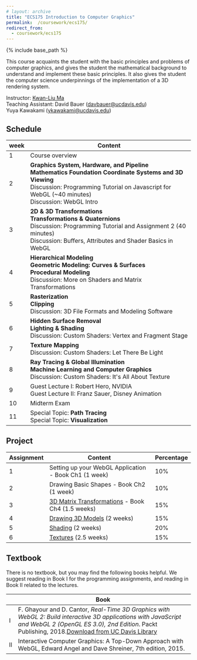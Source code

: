 ```yaml
---
# layout: archive
title: "ECS175 Introduction to Computer Graphics"
permalink:  /coursework/ecs175/
redirect_from:
  - coursework/ecs175
---
```


{% include base_path %}


This course acquaints the student with the basic principles and problems of computer graphics, and gives the student the mathematical background to understand and implement these basic principles. It also gives the student the computer science underpinnings of the implementation of a 3D rendering system. 

Instructor: [Kwan-Liu Ma](https://www.cs.ucdavis.edu/~ma)<br>
Teaching Assistant:	David Bauer ([davbauer@ucdavis.edu](mailto:taneuroth@ucdavis.edu))<br>
                    		Yuya Kawakami ([ykawakami@ucdavis.edu](mailto:kawakami@ucdavis.edu))



## Schedule

| week | Content                                                      |
| ---- | ------------------------------------------------------------ |
| 1    | Course overview                                              |
| 2    | **Graphics System, Hardware, and Pipeline**<br>**Mathematics Foundation**  **Coordinate Systems and 3D Viewing** <br>Discussion: Programming Tutorial on Javascript for WebGL (~40 minutes) <br>Discussion: WebGL Intro |
| 3    | **2D & 3D Transformations**<br>**Transformations & Quaternions**<br>Discussion: Programming Tutorial and Assignment 2 (40 minutes)<br>Discussion: Buffers, Attributes and Shader Basics in WebGL |
| 4    | **Hierarchical Modeling**<br>**Geometric Modeling: Curves & Surfaces**<br>**Procedural Modeling**<br>Discussion: More on Shaders and Matrix Transformations |
| 5    | **Rasterization**<br>**Clipping**<br>Discussion: 3D File Formats and Modeling Software |
| 6    | **Hidden Surface Removal**<br>**Lighting & Shading** <br>Discussion: Custom Shaders: Vertex and Fragment Stage |
| 7    | **Texture Mapping**<br>Discussion: Custom Shaders: Let There Be Light |
| 8    | **Ray Tracing & Global Illumination**<br>**Machine Learning and Computer Graphics**<br>Discussion: Custom Shaders: It's All About Texture |
| 9    | Guest Lecture I: Robert Hero, NVIDIA<br>Guest Lecture II: Franz Sauer, Disney Animation |
| 10   | Midterm Exam                                                 |
| 11   | Special Topic: **Path Tracing**<br>Special Topic: **Visualization** |



## Project	

| Assignment | Content                                               | Percentage |
| ---------- | ----------------------------------------------------- | ---------- |
| 1          | Setting up your WebGL Application - Book Ch1 (1 week) | 10%        |
| 2          | Drawing Basic Shapes - Book Ch2 (1 week)              | 10%        |
| 3          | [3D Matrix Transformations]() - Book Ch4 (1.5 weeks)  | 15%        |
| 4          | [Drawing 3D Models]() (2 weeks)                       | 15%        |
| 5          | [Shading]() (2 weeks)                                 | 20%        |
| 6          | [Textures]() (2.5 weeks)                              | 15%        |



## Textbook

There is no textbook, but you may find the following books helpful. We suggest reading in Book I for the programming assignments, and reading in Book II related to the lectures.

|      | Book                                                         |
| ---- | ------------------------------------------------------------ |
| I    | F. Ghayour and D. Cantor, *Real-Time 3D Graphics with WebGL 2: Build interactive 3D applications with JavaScript and WebGL 2 (OpenGL ES 3.0), 2nd Edition*. Packt Publishing, 2018.[Download from UC Davis Library](https://search.library.ucdavis.edu/permalink/01UCD_INST/1hjlc2p/cdi_proquest_ebookcentral_EBC5675779) |
| II   | Interactive Computer Graphics: A Top-Down Approach with WebGL, Edward Angel and Dave Shreiner, 7th edition, 2015. |

 

